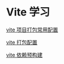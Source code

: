 <!--
 * @Author: TerryMin
 * @Date: 2023-03-02 13:51:09
 * @LastEditors: TerryMin
 * @LastEditTime: 2023-04-07 14:50:53
 * @Description: file not
-->

# Vite 学习

[vite 项目打包常用配置](https://devpress.csdn.net/viewdesign/642e3d09986c660f3cf93528.html)

[vite 打包配置](https://www.weipxiu.com/8649.html)

[vite 依赖预构建](https://juejin.cn/post/6930407545374785543)
